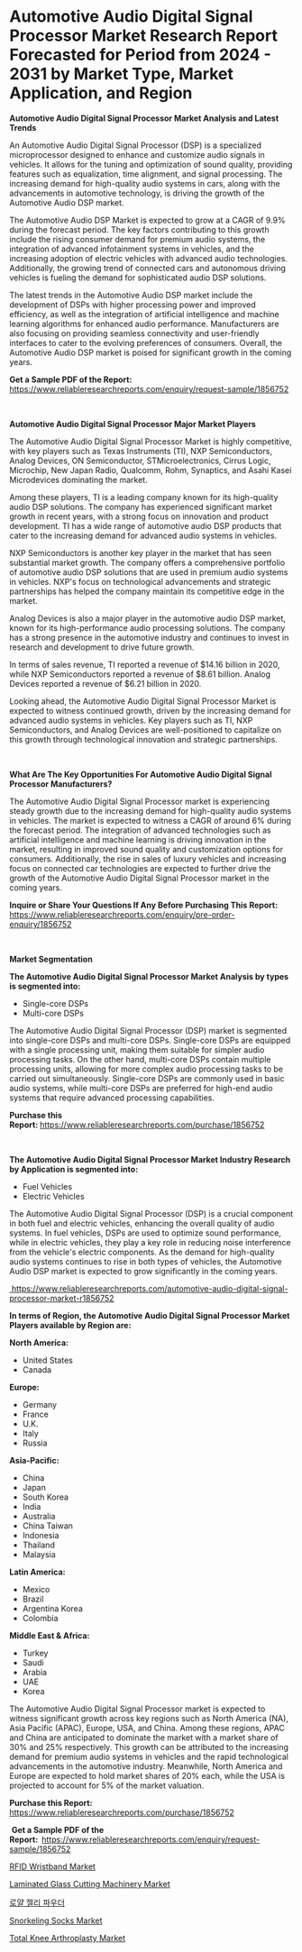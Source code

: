 <p><h1>Automotive Audio Digital Signal Processor Market Research Report Forecasted for Period from 2024 -  2031 by Market Type, Market Application, and Region</h1></p><p><strong>Automotive Audio Digital Signal Processor Market Analysis and Latest Trends</strong></p>
<p><p>An Automotive Audio Digital Signal Processor (DSP) is a specialized microprocessor designed to enhance and customize audio signals in vehicles. It allows for the tuning and optimization of sound quality, providing features such as equalization, time alignment, and signal processing. The increasing demand for high-quality audio systems in cars, along with the advancements in automotive technology, is driving the growth of the Automotive Audio DSP market.</p><p>The Automotive Audio DSP Market is expected to grow at a CAGR of 9.9% during the forecast period. The key factors contributing to this growth include the rising consumer demand for premium audio systems, the integration of advanced infotainment systems in vehicles, and the increasing adoption of electric vehicles with advanced audio technologies. Additionally, the growing trend of connected cars and autonomous driving vehicles is fueling the demand for sophisticated audio DSP solutions.</p><p>The latest trends in the Automotive Audio DSP market include the development of DSPs with higher processing power and improved efficiency, as well as the integration of artificial intelligence and machine learning algorithms for enhanced audio performance. Manufacturers are also focusing on providing seamless connectivity and user-friendly interfaces to cater to the evolving preferences of consumers. Overall, the Automotive Audio DSP market is poised for significant growth in the coming years.</p></p>
<p><strong>Get a Sample PDF of the Report:&nbsp;</strong> <a href="https://www.reliableresearchreports.com/enquiry/request-sample/1856752">https://www.reliableresearchreports.com/enquiry/request-sample/1856752</a></p>
<p>&nbsp;</p>
<p><strong>Automotive Audio Digital Signal Processor Major Market Players</strong></p>
<p><p>The Automotive Audio Digital Signal Processor Market is highly competitive, with key players such as Texas Instruments (TI), NXP Semiconductors, Analog Devices, ON Semiconductor, STMicroelectronics, Cirrus Logic, Microchip, New Japan Radio, Qualcomm, Rohm, Synaptics, and Asahi Kasei Microdevices dominating the market.</p><p>Among these players, TI is a leading company known for its high-quality audio DSP solutions. The company has experienced significant market growth in recent years, with a strong focus on innovation and product development. TI has a wide range of automotive audio DSP products that cater to the increasing demand for advanced audio systems in vehicles.</p><p>NXP Semiconductors is another key player in the market that has seen substantial market growth. The company offers a comprehensive portfolio of automotive audio DSP solutions that are used in premium audio systems in vehicles. NXP's focus on technological advancements and strategic partnerships has helped the company maintain its competitive edge in the market.</p><p>Analog Devices is also a major player in the automotive audio DSP market, known for its high-performance audio processing solutions. The company has a strong presence in the automotive industry and continues to invest in research and development to drive future growth.</p><p>In terms of sales revenue, TI reported a revenue of $14.16 billion in 2020, while NXP Semiconductors reported a revenue of $8.61 billion. Analog Devices reported a revenue of $6.21 billion in 2020.</p><p>Looking ahead, the Automotive Audio Digital Signal Processor Market is expected to witness continued growth, driven by the increasing demand for advanced audio systems in vehicles. Key players such as TI, NXP Semiconductors, and Analog Devices are well-positioned to capitalize on this growth through technological innovation and strategic partnerships.</p></p>
<p>&nbsp;</p>
<p><strong>What Are The Key Opportunities For Automotive Audio Digital Signal Processor Manufacturers?</strong></p>
<p><p>The Automotive Audio Digital Signal Processor market is experiencing steady growth due to the increasing demand for high-quality audio systems in vehicles. The market is expected to witness a CAGR of around 6% during the forecast period. The integration of advanced technologies such as artificial intelligence and machine learning is driving innovation in the market, resulting in improved sound quality and customization options for consumers. Additionally, the rise in sales of luxury vehicles and increasing focus on connected car technologies are expected to further drive the growth of the Automotive Audio Digital Signal Processor market in the coming years.</p></p>
<p><strong>Inquire or Share Your Questions If Any Before Purchasing This Report:</strong> <a href="https://www.reliableresearchreports.com/enquiry/pre-order-enquiry/1856752">https://www.reliableresearchreports.com/enquiry/pre-order-enquiry/1856752</a></p>
<p>&nbsp;</p>
<p><strong>Market Segmentation</strong></p>
<p><strong>The Automotive Audio Digital Signal Processor Market Analysis by types is segmented into:</strong></p>
<p><ul><li>Single-core DSPs</li><li>Multi-core DSPs</li></ul></p>
<p><p>The Automotive Audio Digital Signal Processor (DSP) market is segmented into single-core DSPs and multi-core DSPs. Single-core DSPs are equipped with a single processing unit, making them suitable for simpler audio processing tasks. On the other hand, multi-core DSPs contain multiple processing units, allowing for more complex audio processing tasks to be carried out simultaneously. Single-core DSPs are commonly used in basic audio systems, while multi-core DSPs are preferred for high-end audio systems that require advanced processing capabilities.</p></p>
<p><strong>Purchase this Report:&nbsp;</strong><a href="https://www.reliableresearchreports.com/purchase/1856752">https://www.reliableresearchreports.com/purchase/1856752</a></p>
<p>&nbsp;</p>
<p><strong>The Automotive Audio Digital Signal Processor Market Industry Research by Application is segmented into:</strong></p>
<p><ul><li>Fuel Vehicles</li><li>Electric Vehicles</li></ul></p>
<p><p>The Automotive Audio Digital Signal Processor (DSP) is a crucial component in both fuel and electric vehicles, enhancing the overall quality of audio systems. In fuel vehicles, DSPs are used to optimize sound performance, while in electric vehicles, they play a key role in reducing noise interference from the vehicle's electric components. As the demand for high-quality audio systems continues to rise in both types of vehicles, the Automotive Audio DSP market is expected to grow significantly in the coming years.</p></p>
<p><a href="https://www.reliableresearchreports.com/automotive-audio-digital-signal-processor-market-r1856752">&nbsp;https://www.reliableresearchreports.com/automotive-audio-digital-signal-processor-market-r1856752</a></p>
<p><strong>In terms of Region, the Automotive Audio Digital Signal Processor Market Players available by Region are:</strong></p>
<p>
    <p> <strong> North America: </strong>
        <ul>
            <li>United States</li>
            <li>Canada</li>
        </ul>
        </p> 
    <p> <strong> Europe: </strong>
        <ul>
            <li>Germany</li>
            <li>France</li>
            <li>U.K.</li>
            <li>Italy</li>
            <li>Russia</li>
        </ul>
        </p> 
    <p> <strong> Asia-Pacific: </strong>
        <ul>
            <li>China</li>
            <li>Japan</li>
            <li>South Korea</li>
            <li>India</li>
            <li>Australia</li>
            <li>China Taiwan</li>
            <li>Indonesia</li>
            <li>Thailand</li>
            <li>Malaysia</li>
        </ul>
        </p> 
    <p> <strong> Latin America: </strong>
        <ul>
            <li>Mexico</li>
            <li>Brazil</li>
            <li>Argentina Korea</li>
            <li>Colombia</li>
        </ul>
        </p> 
    <p> <strong> Middle East & Africa: </strong>
        <ul>
            <li>Turkey</li>
            <li>Saudi</li>
            <li>Arabia</li>
            <li>UAE</li>
            <li>Korea</li>
        </ul>
    </p>
    </p>
<p><p>The Automotive Audio Digital Signal Processor market is expected to witness significant growth across key regions such as North America (NA), Asia Pacific (APAC), Europe, USA, and China. Among these regions, APAC and China are anticipated to dominate the market with a market share of 30% and 25% respectively. This growth can be attributed to the increasing demand for premium audio systems in vehicles and the rapid technological advancements in the automotive industry. Meanwhile, North America and Europe are expected to hold market shares of 20% each, while the USA is projected to account for 5% of the market valuation.</p></p>
<p><strong>Purchase this Report: </strong><a href="https://www.reliableresearchreports.com/purchase/1856752">https://www.reliableresearchreports.com/purchase/1856752</a></p>
<p>&nbsp;<strong>Get a Sample PDF of the Report:&nbsp;&nbsp;</strong><a href="https://www.reliableresearchreports.com/enquiry/request-sample/1856752">https://www.reliableresearchreports.com/enquiry/request-sample/1856752</a></p>
<p><strong></strong></p>
<p><p><a href="https://www.linkedin.com/pulse/rfid-wristband-market-exploring-share-trends-future-growth-8yw4f">RFID Wristband Market</a></p><p><a href="https://github.com/arionmp/Market-Research-Report-List-3/blob/main/laminated-glass-cutting-machinery-market.md">Laminated Glass Cutting Machinery Market</a></p><p><a href="https://github.com/sougarounis/Market-Research-Report-List-3/blob/main/213223063954.md">로얄 젤리 파우더</a></p><p><a href="https://issuu.com/reportprime-2/docs/snorkeling-socks-market-size-2030.pptx">Snorkeling Socks Market</a></p><p><a href="https://www.linkedin.com/pulse/total-knee-arthroplasty-market-analysis-sze-forecasted-period-upage">Total Knee Arthroplasty Market</a></p></p>